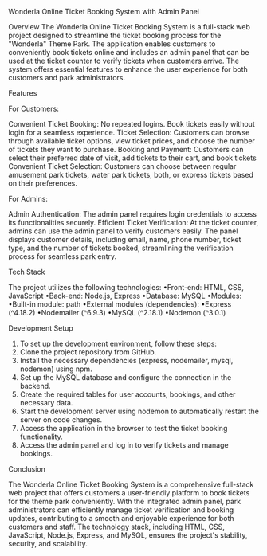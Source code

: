 Wonderla Online Ticket Booking System with Admin Panel



Overview
The Wonderla Online Ticket Booking System is a full-stack web project designed to streamline the ticket booking process for the "Wonderla" Theme Park. The application enables customers to conveniently book tickets online and includes an admin panel that can be used at the ticket counter to verify tickets when customers arrive. The system offers essential features to enhance the user experience for both customers and park administrators.



Features

For Customers: 

Convenient Ticket Booking: No repeated logins. Book tickets easily without login for a seamless experience.
Ticket Selection: Customers can browse through available ticket options, view ticket prices, and choose the number of tickets they want to purchase.
Booking and Payment: Customers can select their preferred date of visit, add tickets to their cart, and book tickets
Convenient Ticket Selection: Customers can choose between regular amusement park tickets, water park tickets, both, or express tickets based on their preferences. 

For Admins:

Admin Authentication: The admin panel requires login credentials to access its functionalities securely.
Efficient Ticket Verification: At the ticket counter, admins can use the admin panel to verify customers easily. The panel displays customer details, including email, name, phone number, ticket type, and the number of tickets booked, streamlining the verification process for seamless park entry.



Tech Stack

The project utilizes the following technologies:
•Front-end: HTML, CSS, JavaScript
•Back-end: Node.js, Express
•Database: MySQL
•Modules:
•Built-in module: path
•External modules (dependencies):
          •Express (^4.18.2)
          •Nodemailer (^6.9.3)
          •MySQL (^2.18.1)
          •Nodemon (^3.0.1)



Development Setup

1.  To set up the development environment, follow these steps:
2.  Clone the project repository from GitHub.
3.  Install the necessary dependencies (express, nodemailer, mysql, nodemon) using npm.
4.  Set up the MySQL database and configure the connection in the backend.
5.  Create the required tables for user accounts, bookings, and other necessary data.
6.  Start the development server using nodemon to automatically restart the server on code changes.
7.  Access the application in the browser to test the ticket booking functionality.
8.  Access the admin panel and log in to verify tickets and manage bookings.



Conclusion

The Wonderla Online Ticket Booking System is a comprehensive full-stack web project that offers customers a user-friendly platform to book tickets for the theme park conveniently. With the integrated admin panel, park administrators can efficiently manage ticket verification and booking updates, contributing to a smooth and enjoyable experience for both customers and staff. The technology stack, including HTML, CSS, JavaScript, Node.js, Express, and MySQL, ensures the project's stability, security, and scalability.

